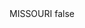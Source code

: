 <?xml version="1.0" encoding="UTF-8"?>
<CustomMetadata xmlns="http://soap.sforce.com/2006/04/metadata">
    <label>MISSOURI</label>
    <protected>false</protected>
</CustomMetadata>
